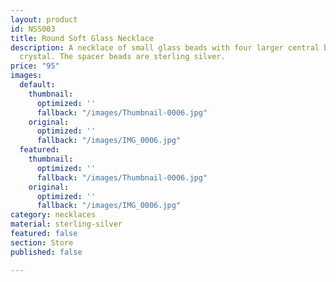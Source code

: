 ```yaml
---
layout: product
id: NSS003
title: Round Soft Glass Necklace
description: A necklace of small glass beads with four larger central beads of rounded
  crystal. The spacer beads are sterling silver.
price: "95"
images:
  default:
    thumbnail:
      optimized: ''
      fallback: "/images/Thumbnail-0006.jpg"
    original:
      optimized: ''
      fallback: "/images/IMG_0006.jpg"
  featured:
    thumbnail:
      optimized: ''
      fallback: "/images/Thumbnail-0006.jpg"
    original:
      optimized: ''
      fallback: "/images/IMG_0006.jpg"
category: necklaces
material: sterling-silver
featured: false
section: Store
published: false

---
```

